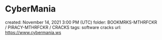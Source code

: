 # CyberMania

created: November 14, 2021 3:00 PM (UTC)
folder: BOOKMRKS-MTHRFCKR / PIRACY-MTHRFCKR / CRACKS
tags: software cracks
url: https://www.cybermania.ws